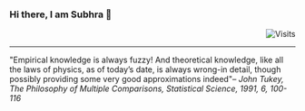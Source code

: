 ### Hi there, I am Subhra 👋  
<div align="right"><img src="https://img.shields.io/badge/Visits-18-blue?label=PageVisitCounter&labelColor=000000&logo=GitHub&logoColor=FFFFFF&color=1D70B8&style=for-the-badge" alt="Visits"></div>

___
"Empirical knowledge is always fuzzy! And theoretical knowledge, like all the laws of physics, as of today’s date, is always wrong-in detail, though possibly providing some very good approximations indeed"– *John Tukey, The Philosophy of Multiple Comparisons, Statistical Science, 1991, 6, 100-116*





